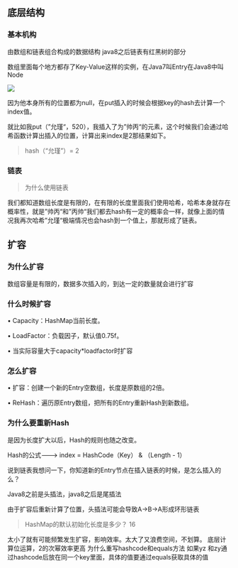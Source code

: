 ## 底层结构

### 基本机构
由数组和链表组合构成的数据结构 java8之后链表有红黑树的部分

数组里面每个地方都存了Key-Value这样的实例，在Java7叫Entry在Java8中叫Node

![](https://camo.githubusercontent.com/371582d1941290e70c693f968be1ca56fd1e1138/68747470733a2f2f747661312e73696e61696d672e636e2f6c617267652f303036744e6252776c7931673970636868627270336a3330657a30326e676c692e6a7067)

因为他本身所有的位置都为null，在put插入的时候会根据key的hash去计算一个index值。

就比如我put（”允瑾“，520），我插入了为”帅丙“的元素，这个时候我们会通过哈希函数计算出插入的位置，计算出来index是2那结果如下。

> hash（“允瑾”）= 2

### 链表

>为什么使用链表

我们都知道数组长度是有限的，在有限的长度里面我们使用哈希，哈希本身就存在概率性，就是”帅丙“和”丙帅“我们都去hash有一定的概率会一样，就像上面的情况我再次哈希”允瑾“极端情况也会hash到一个值上，那就形成了链表。

## 扩容
### 为什么扩容

数组容量是有限的，数据多次插入的，到达一定的数量就会进行扩容
### 什么时候扩容

•  Capacity：HashMap当前长度。

•  LoadFactor：负载因子，默认值0.75f。

•  当实际容量大于capacity*loadfactor时扩容

### 怎么扩容

•	扩容：创建一个新的Entry空数组，长度是原数组的2倍。

•	ReHash：遍历原Entry数组，把所有的Entry重新Hash到新数组。

### 为什么要重新Hash

是因为长度扩大以后，Hash的规则也随之改变。

Hash的公式---> index = HashCode（Key） & （Length - 1）

说到链表我想问一下，你知道新的Entry节点在插入链表的时候，是怎么插入的么？

Java8之前是头插法，java8之后是尾插法

由于扩容后重新计算了位置，头插法可能会导致A->B->A形成环形链表

>HashMap的默认初始化长度是多少？ 16

太小了就有可能频繁发生扩容，影响效率。太大了又浪费空间，不划算。
底层计算位运算，2的次幂效率更高
为什么重写hashcode和equals方法
如果yz 和zy通过hashcode后放在同一个key里面，具体的值要通过equals获取具体的值


